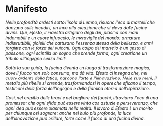 # Manifesto

_Nelle profondità ardenti sotto l'isola di Lemno, risuona l'eco di martelli che danzano sulle incudini, un inno alla creazione che si eleva dalle fucine divine. Qui, Efesto, il maestro artigiano degli dei, plasma con mani indomabili e un cuore infuocato, le meraviglie del mondo: armature indistruttibili, gioielli che catturano l'essenza stessa della bellezza, e armi forgiate con la forza dei vulcani. Ogni colpo del martello è un gesto di passione, ogni scintilla un sogno che prende forma, ogni creazione un tributo all'ingegno senza limiti._

_Sotto la sua guida, la fucina diventa un luogo di trasformazione magica, dove il fuoco non solo consuma, ma dà vita. Efesto ci insegna che, nel cuore ardente della fatica, nascono l'arte e l'innovazione. Nelle sue mani, il metallo più ribelle si arrende, trasformandosi in opere che sfidano il tempo, testimoni della forza dell'ingegno e della fiamma eterna dell'ispirazione._

_Così, nel crepitio delle braci e nel bagliore dei fuochi, ritroviamo l'eco di una promessa: che ogni sfida può essere vinta con astuzia e perseveranza, che ogni idea può essere plasmata nella realtà. Il lavoro di Efesto è un monito per chiunque osi sognare: anche nel buio più profondo, la luce dell'innovazione può brillare, forte come il fuoco di una fucina divina._
